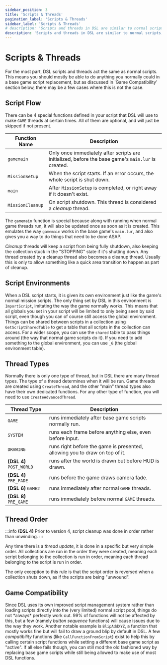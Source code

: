 ```yaml
---
sidebar_position: 3
title: 'Scripts & Threads'
pagination_label: 'Scripts & Threads'
sidebar_label: 'Scripts & Threads'
# description: 'Scripts and threads in DSL are similar to normal scripts, but with additional features and functionality. This section covers how to create and manage scripts, thread types, and script flow.'
description: 'Scripts and threads in DSL are similar to normal scripts, but with additional features and functionality.'
---
```


# Scripts & Threads

For the most part, DSL scripts and threads act the same as normal scripts. This means you should mostly be able to do anything you normally could in a base game script replacement, but as discussed in 'Game Compatibility' section below, there may be a few cases where this is not the case.

## Script Flow

There can be 4 special functions defined in your script that DSL will use to make `GAME` threads at certain times. All of them are optional, and will just be skipped if not present.

| Function Name    | Description                                                                                        |
| ---------------- | -------------------------------------------------------------------------------------------------- |
| `gamemain`       | Only once immediately after scripts are initialized, before the base game's `main.lur` is created. |
| `MissionSetup`   | When the script starts. If an error occurs, the whole script is shut down.                         |
| `main`           | After `MissionSetup` is completed, or right away if it doesn't exist.                              |
| `MissionCleanup` | On script shutdown. This thread is considered a _cleanup_ thread.                                  |

The `gamemain` function is special because along with running when normal game threads run, it will also be updated once as soon as it is created. This emulates the way `gamemain` works in the base game's `main.lur`, and also gives you a way to do things that need to be done ASAP.

_Cleanup_ threads will keep a script from being fully shutdown, also keeping the collection stuck in the "STOPPING" state if it's shutting down. Any thread created by a cleanup thread also becomes a cleanup thread. Usually this is only to allow something like a quick area transition to happen as part of cleanup.

## Script Environments

When a DSL script starts, it is given its own environment just like the game's normal mission scripts. The only thing set by DSL in this environment is `ImportScript`, imitating the way the game normally works. This means that all globals you set in your script will be limited to only being seen by said script, even though you can of course still access the global environment. Things can be shared between scripts in a collection using `GetScriptSharedTable` to get a table that all scripts in the collection can access. For a wider scope, you can use the `shared` table to pass things around (the way that normal game scripts do it). If you need to add something to the global environment, you can use `_G` (the global environment table).

## Thread Types

Normally there is only one type of thread, but in DSL there are many thread types. The type of a thread determines when it will be run. Game threads are created using `CreateThread`, and the other "main" thread types also have their own dedicated functions. For any other type of function, you will need to use `CreateAdvancedThread`.

| Thread Type              | Description                                                                 |
| ------------------------ | --------------------------------------------------------------------------- |
| `GAME`                   | runs immediately after base game scripts normally run.                      |
| `SYSTEM`                 | runs each frame before anything else, even before input.                    |
| `DRAWING`                | runs right before the game is presented, allowing you to draw on top of it. |
| **(DSL 4)** `POST_WORLD` | runs after the world is drawn but before HUD is drawn.                      |
| **(DSL 4)** `PRE_FADE`   | runs before the game draws camera fade.                                     |
| **(DSL 6)** `GAME2`      | runs immediately after normal `GAME` threads.                               |
| **(DSL 8)** `PRE_GAME`   | runs immediately before normal `GAME` threads.                              |

## Thread Order

:::info
**(DSL 4)** Prior to version 4, script cleanup was done in order rather than unwinding.
:::

Any time there is a _thread update_, it is done in a specific but very simple order. All collections are run in the order they were created, meaning each script belonging to the collection is run in order, meaning each thread belonging to the script is run in order.

The only exception to this rule is that the script order is reversed when a collection shuts down, as if the scripts are being "unwound".

## Game Compatibility

Since DSL uses its own improved script management system rather than loading scripts directly into the (very limited) normal script pool, things do not \*always\* perfectly work out. 99% of functions will not be affected by this, but a few (namely _button sequence_ functions) will cause issues due to the way they work. Another notable example is `BlipAddXYZ`, a function that mostly works fine but will fail to draw a ground blip by default in DSL. A few _compatibility_ functions (like `CallFunctionFromScript`) exist to help this by calling certain script functions while setting a different base game script as "active". If all else fails though, you can still mod the old fashioned way by replacing base game scripts while still being allowed to make use of most DSL functions.
